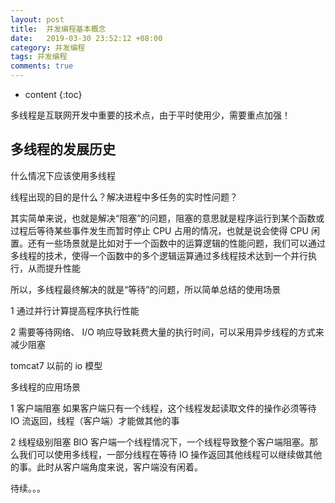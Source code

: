 ```yaml
---
layout: post
title:  并发编程基本概念
date:   2019-03-30 23:52:12 +08:00
category: 并发编程
tags: 并发编程
comments: true
---
```


* content
{:toc}

多线程是互联网开发中重要的技术点，由于平时使用少，需要重点加强！






## 多线程的发展历史

什么情况下应该使用多线程

线程出现的目的是什么？解决进程中多任务的实时性问题？

其实简单来说，也就是解决“阻塞”的问题，阻塞的意思就是程序运行到某个函数或过程后等待某些事件发生而暂时停止 CPU 占用的情况，也就是说会使得 CPU 闲置。还有一些场景就是比如对于一个函数中的运算逻辑的性能问题，我们可以通过多线程的技术，使得一个函数中的多个逻辑运算通过多线程技术达到一个并行执行，从而提升性能

所以，多线程最终解决的就是“等待”的问题，所以简单总结的使用场景

1 通过并行计算提高程序执行性能

2 需要等待网络、 I/O 响应导致耗费大量的执行时间，可以采用异步线程的方式来减少阻塞

tomcat7 以前的 io 模型

多线程的应用场景

1 客户端阻塞 如果客户端只有一个线程，这个线程发起读取文件的操作必须等待IO 流返回，线程（客户端）才能做其他的事

2 线程级别阻塞 BIO 客户端一个线程情况下，一个线程导致整个客户端阻塞。那么我们可以使用多线程，一部分线程在等待 IO 操作返回其他线程可以继续做其他的事。此时从客户端角度来说，客户端没有闲着。

待续。。。
